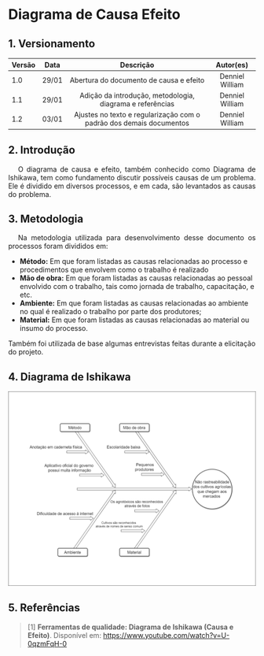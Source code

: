 # Diagrama de Causa Efeito

## 1. Versionamento

|Versão|Data|Descrição|Autor(es)|
|------|----|---------|---------|
|1.0|29/01|<center>Abertura do documento de causa e efeito</center>|<center>Denniel William</center>|
|1.1|29/01|<center>Adição da introdução, metodologia, diagrama e referências </center>|<center>Denniel William</center>|
|1.2|03/01|<center>Ajustes no texto e regularização com o padrão dos demais documentos</center>|<center>Denniel William</center>|

## 2. Introdução

<p align="justify" style="text-indent: 20px">
  O diagrama de causa e efeito, também conhecido como Diagrama de Ishikawa, tem como fundamento discutir possíveis causas de um problema. Ele é dividido em diversos processos, e em cada, são levantados as causas do problema.
</p>

## 3. Metodologia
<p align="justify" style="text-indent: 20px">
  Na metodologia utilizada para desenvolvimento desse documento os processos foram divididos em:
</p>


- **Método:** Em que foram listadas as causas relacionadas ao processo e procedimentos que envolvem como o trabalho é realizado
- **Mão de obra:** Em que foram listadas as causas relacionadas ao pessoal envolvido com o trabalho, tais como jornada de trabalho, capacitação, e etc.
- **Ambiente:** Em que foram listadas as causas relacionadas ao ambiente no qual é realizado o trabalho por parte dos produtores;
- **Material:** Em que foram listadas as causas relacionadas ao material ou insumo do processo.

Também foi utilizada de base algumas entrevistas feitas durante a elicitação do projeto.

## 4. Diagrama de Ishikawa

![Diagrama de Ishikawa](../../assets/requisitos/elicitacao/diagrama_ishikawa.png)

## 5. Referências
> [1] **Ferramentas de qualidade: Diagrama de Ishikawa (Causa e Efeito)**. Disponível em: <a href="https://www.youtube.com/watch?v=U-0qzmFqH-0&t=2s" target="_blanck">https://www.youtube.com/watch?v=U-0qzmFqH-0</a>